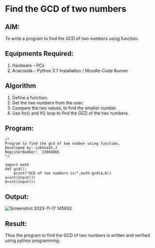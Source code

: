 # Find the GCD of two numbers

## AIM:
To write a program to find the GCD of two numbers using function.

## Equipments Required:
1. Hardware – PCs
2. Anaconda – Python 3.7 Installation / Moodle-Code Runner

## Algorithm
1. Define a function.
2. Get the two numbers from the user.
3. Compare the two values, to find the smaller number.
4. Use for() and if() loop to find the GCD of the two numbers.

## Program:
```
/*
Program to find the gcd of two number using function.
Developed by: Lokhnath.J
RegisterNumber:  23004865
*/
```
```
import math
def gcd():
    print("GCD of two numbers is:",math.gcd(a,b))
a=int(input())
b=int(input())
```
## Output:

![Screenshot 2023-11-17 145932](https://github.com/Lokhnath10/GCD-of-two-numbers/assets/138969918/28718fa3-7988-4d26-aced-eb10ba0a9af2)


## Result:
Thus the program to find the GCD of two numbers is written and verified using python programming.
